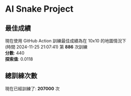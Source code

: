 
# AI Snake Project

## **最佳成績**
現在使用 GitHub Action 訓練最佳成績為在 10x10 的地圖情況下  
(時間 2024-11-25 21:07:41) 第 **886** 次訓練  
**分數**: 440  
**探索值**: 0.0118

## 總訓練次數
現在已經訓練了: **207000** 次
